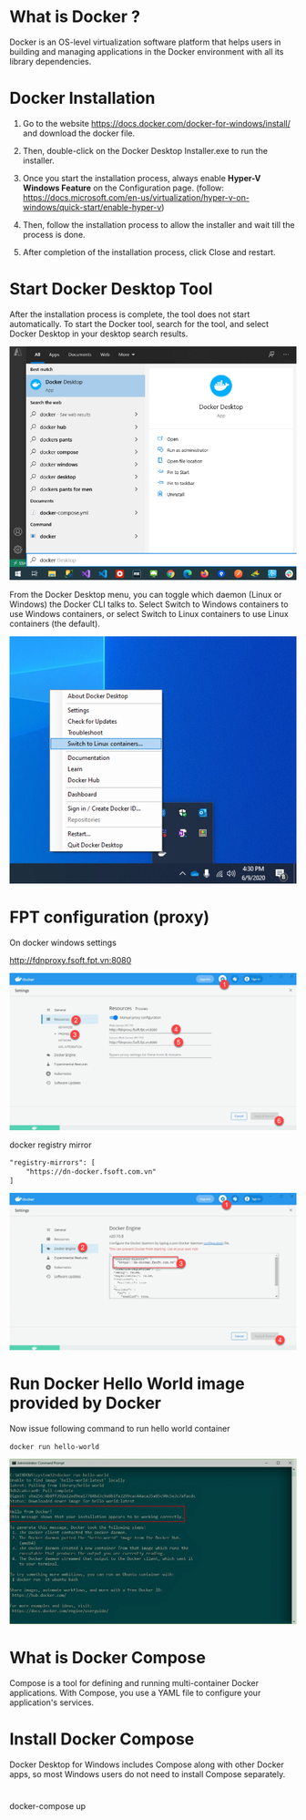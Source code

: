# What is Docker ?

Docker is an OS-level virtualization software platform that helps users in building and managing applications in the Docker environment with all its library dependencies.

# Docker Installation

1. Go to the website https://docs.docker.com/docker-for-windows/install/ and download the docker file.

2. Then, double-click on the Docker Desktop Installer.exe to run the installer.

3. Once you start the installation process, always enable **Hyper-V Windows Feature** on the Configuration page. (follow: https://docs.microsoft.com/en-us/virtualization/hyper-v-on-windows/quick-start/enable-hyper-v)

4. Then, follow the installation process to allow the installer and wait till the process is done.

5. After completion of the installation process, click Close and restart. 

# Start Docker Desktop Tool

After the installation process is complete, the tool does not start automatically. To start the Docker tool, search for the tool, and select Docker Desktop in your desktop search results.

![alt text](images/docker-desktop.png "Search for Docker Desktop")

From the Docker Desktop menu, you can toggle which daemon (Linux or Windows) the Docker CLI talks to. Select Switch to Windows containers to use Windows containers, or select Switch to Linux containers to use Linux containers (the default).

![alt text](images/switchdaemon.png "Switch to Linux containers")

# FPT configuration (proxy)

On docker windows settings

http://fdnproxy.fsoft.fpt.vn:8080

![alt text](images/docker-config-proxy.png "Proxy")

docker registry mirror

```
"registry-mirrors": [
    "https://dn-docker.fsoft.com.vn"
]
```

![alt text](images/docker-registry-mirror.png "Mirror")


# Run Docker Hello World image provided by Docker

Now issue following command to run hello world container

`docker run hello-world`

![alt text](images/hello-world.png "Run hello-world")

# What is Docker Compose

Compose is a tool for defining and running multi-container Docker applications. With Compose, you use a YAML file to configure your application's services.

# Install Docker Compose

Docker Desktop for Windows includes Compose along with other Docker apps, so most Windows users do not need to install Compose separately.

# 
docker-compose up